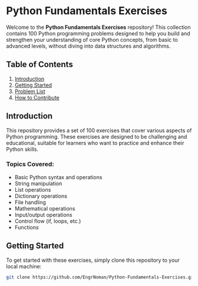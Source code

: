 # Python Fundamentals Exercises

Welcome to the **Python Fundamentals Exercises** repository! This collection contains 100 Python programming problems designed to help you build and strengthen your understanding of core Python concepts, from basic to advanced levels, without diving into data structures and algorithms.

## Table of Contents

1. [Introduction](#introduction)
2. [Getting Started](#getting-started)
3. [Problem List](#problem-list)
4. [How to Contribute](#how-to-contribute)


## Introduction

This repository provides a set of 100 exercises that cover various aspects of Python programming. These exercises are designed to be challenging and educational, suitable for learners who want to practice and enhance their Python skills.

### Topics Covered:
- Basic Python syntax and operations
- String manipulation
- List operations
- Dictionary operations
- File handling
- Mathematical operations
- Input/output operations
- Control flow (if, loops, etc.)
- Functions

## Getting Started

To get started with these exercises, simply clone this repository to your local machine:

```bash
git clone https://github.com/EngrNoman/Python-Fundamentals-Exercises.git
